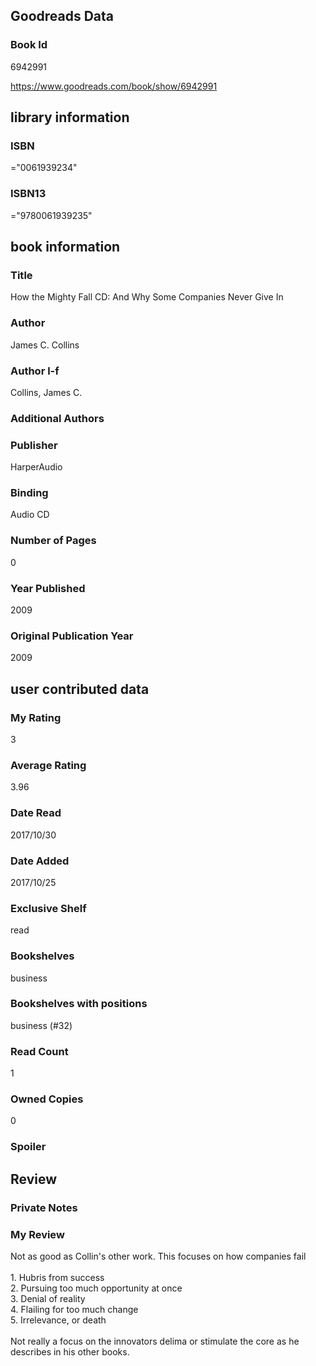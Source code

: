 <!-- This template shows how to bulk convert all columns of data into one markdown file -->
<!-- caveat: KeyError if there's a mismatch. Empty values output nothing -->

## Goodreads Data

### Book Id 

6942991

https://www.goodreads.com/book/show/6942991

## library information

### ISBN 
="0061939234"

### ISBN13 
="9780061939235"

## book information

### Title
How the Mighty Fall CD: And Why Some Companies Never Give In

### Author 
James C. Collins

### Author l-f 
Collins, James C.

### Additional Authors


### Publisher 
HarperAudio

### Binding
Audio CD

### Number of Pages
0

### Year Published
2009

### Original Publication Year 
2009

## user contributed data

### My Rating
3

### Average Rating
3.96

### Date Read
2017/10/30

### Date Added
2017/10/25

### Exclusive Shelf
read

### Bookshelves
business

### Bookshelves with positions
business (#32)

### Read Count
1

### Owned Copies
0

### Spoiler 


## Review

### Private Notes


### My Review
Not as good as Collin's other work. This focuses on how companies fail<br/><br/>1. Hubris from success<br/>2. Pursuing too much opportunity at once<br/>3. Denial of reality<br/>4. Flailing for too much change<br/>5. Irrelevance, or death<br/><br/>Not really a focus on the innovators delima or stimulate the core as he describes in his other books.